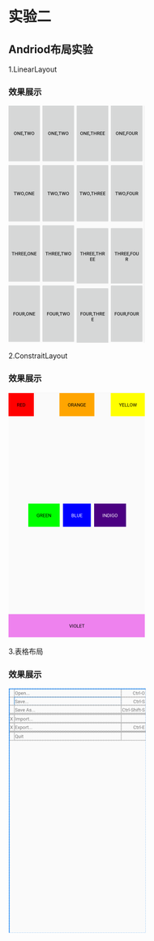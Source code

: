 # 实验二
## Andriod布局实验

1.LinearLayout  
### 效果展示  
![picture1](https://github.com/Rabbint/Kay/blob/master/Layout/ScreenShot/1.png)  

2.ConstraitLayout  
### 效果展示  
![picture](https://github.com/Rabbint/Kay/blob/master/Layout/ScreenShot/3.png)  

3.表格布局  
### 效果展示  
![picture](https://github.com/Rabbint/Kay/blob/master/Layout/ScreenShot/2.png) 

